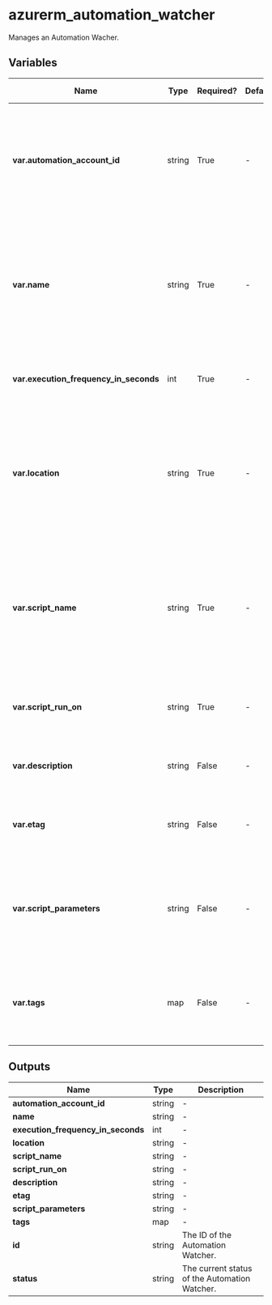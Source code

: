 # azurerm_automation_watcher

Manages an Automation Wacher.

## Variables

| Name | Type | Required? | Default  | possible values | Description |
| ---- | ---- | --------- | -------- | ----------- | ----------- |
| **var.automation_account_id** | string | True | -  |  -  | The ID of Automation Account to manage this Watcher. Changing this forces a new Watcher to be created. | 
| **var.name** | string | True | -  |  -  | The name which should be used for this Automation Watcher. Changing this forces a new Automation Watcher to be created. | 
| **var.execution_frequency_in_seconds** | int | True | -  |  -  | Specify the frequency at which the watcher is invoked. | 
| **var.location** | string | True | -  |  -  | The Azure Region where the Automation Watcher should exist. Changing this forces a new Automation Watcher to be created. | 
| **var.script_name** | string | True | -  |  -  | Specify the name of an existing runbook this watcher is attached to. Changing this forces a new Automation to be created. | 
| **var.script_run_on** | string | True | -  |  -  | Specify the name of the Hybrid work group the watcher will run on. | 
| **var.description** | string | False | -  |  -  | A description of this Automation Watcher. | 
| **var.etag** | string | False | -  |  -  | A string of etag assigned to this Automation Watcher. | 
| **var.script_parameters** | string | False | -  |  -  | Specifies a list of key-vaule parameters. Changing this forces a new Automation watcher to be created. | 
| **var.tags** | map | False | -  |  -  | A mapping of tags which should be assigned to the Automation Watcher. | 



## Outputs

| Name | Type | Description |
| ---- | ---- | --------- | 
| **automation_account_id** | string  | - | 
| **name** | string  | - | 
| **execution_frequency_in_seconds** | int  | - | 
| **location** | string  | - | 
| **script_name** | string  | - | 
| **script_run_on** | string  | - | 
| **description** | string  | - | 
| **etag** | string  | - | 
| **script_parameters** | string  | - | 
| **tags** | map  | - | 
| **id** | string  | The ID of the Automation Watcher. | 
| **status** | string  | The current status of the Automation Watcher. | 